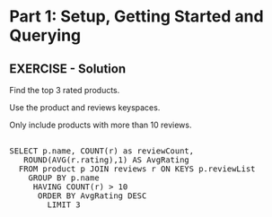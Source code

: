 # Part 1: Setup, Getting Started and Querying

## EXERCISE - Solution

Find the top 3 rated products.

Use the product and reviews keyspaces.

Only include products with more than 10 reviews.

<pre id="example"> 
SELECT p.name, COUNT(r) as reviewCount,
   ROUND(AVG(r.rating),1) AS AvgRating
  FROM product p JOIN reviews r ON KEYS p.reviewList
    GROUP BY p.name
     HAVING COUNT(r) > 10
      ORDER BY AvgRating DESC
        LIMIT 3
</pre>

